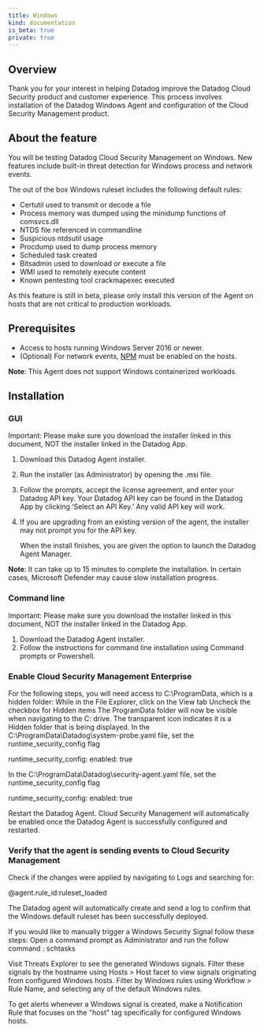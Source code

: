 ```yaml
---
title: Windows
kind: documentation
is_beta: true
private: true
---
```


## Overview

Thank you for your interest in helping Datadog improve the Datadog Cloud Security product and customer experience. This process involves installation of the Datadog Windows Agent and configuration of the Cloud Security Management product. 

## About the feature

You will be testing Datadog Cloud Security Management on Windows. New features include built-in threat detection for Windows process and network events.

The out of the box Windows ruleset includes the following default rules:

- Certutil used to transmit or decode a file
- Process memory was dumped using the minidump functions of comsvcs.dll
- NTDS file referenced in commandline
- Suspicious ntdsutil usage
- Procdump used to dump process memory
- Scheduled task created
- Bitsadmin used to download or execute a file
- WMI used to remotely execute content
- Known pentesting tool crackmapexec executed

As this feature is still in beta, please only install this version of the Agent on hosts that are not critical to production workloads.

## Prerequisites

- Access to hosts running Windows Server 2016 or newer.
- (Optional) For network events, [NPM][2] must be enabled on the hosts.

**Note**: This Agent does not support Windows containerized workloads.

## Installation

### GUI

<div class="alert alert-info">Important: Please make sure you download the installer linked in this document, NOT the installer linked in the Datadog App.</div>

1. Download this Datadog Agent installer.
2. Run the installer (as Administrator) by opening the .msi file.
3. Follow the prompts, accept the license agreement, and enter your Datadog API key. Your Datadog API key can be found in the Datadog App by clicking ‘Select an API Key.’ Any valid API key will work.
4. If you are upgrading from an existing version of the agent, the installer may not prompt you for the API key. 

     When the install finishes, you are given the option to launch the Datadog Agent Manager.

**Note**: It can take up to 15 minutes to complete the installation. In certain cases, Microsoft Defender may cause slow installation progress.

### Command line

<div class="alert alert-info">Important: Please make sure you download the installer linked in this document, NOT the installer linked in the Datadog App.</div>

1. Download the Datadog Agent installer.
2. Follow the instructions for command line installation using Command prompts or Powershell.

### Enable Cloud Security Management Enterprise
For the following steps, you will need access to C:\ProgramData, which is a hidden folder:
While in the File Explorer, click on the View tab
Uncheck the checkbox for Hidden items
The ProgramData folder will now be visible when navigating to the C: drive. The transparent icon indicates it is a Hidden folder that is being displayed.
In the C:\ProgramData\Datadog\system-probe.yaml file, set the runtime_security_config flag

runtime_security_config:
enabled: true


In the C:\ProgramData\Datadog\security-agent.yaml file, set the runtime_security_config flag

runtime_security_config:
enabled: true


Restart the Datadog Agent.
Cloud Security Management will automatically be enabled once the Datadog Agent is successfully configured and restarted.

### Verify that the agent is sending events to Cloud Security Management
Check if the changes were applied by navigating to Logs and searching for: 

@agent.rule_id:ruleset_loaded

The Datadog agent will automatically create and send a log to confirm that the Windows default ruleset has been successfully deployed.

If you would like to manually trigger a Windows Security Signal follow these steps:
Open a command prompt as Administrator and run the follow command : 
schtasks

Visit Threats Explorer to see the generated Windows signals. 
Filter these signals by the hostname using Hosts > Host facet to view signals originating from configured Windows hosts. 
Filter by Windows rules using Workflow > Rule Name, and selecting any of the default Windows rules.


To get alerts whenever a Windows signal is created, make a Notification Rule that focuses on the "host" tag specifically for configured Windows hosts.


[2]: /network_monitoring/performance/setup/?tab=agentwindows#setup